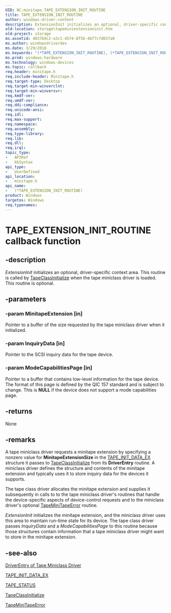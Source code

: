 ```yaml
---
UID: NC:minitape.TAPE_EXTENSION_INIT_ROUTINE
title: TAPE_EXTENSION_INIT_ROUTINE
author: windows-driver-content
description: ExtensionInit initializes an optional, driver-specific context area. This routine is called by TapeClassInitialize when the tape miniclass driver is loaded. This routine is optional.
old-location: storage\tapeminiextensioninit.htm
old-project: storage
ms.assetid: 4837b9c2-a3c1-4574-8f5b-4bf7c7d037a0
ms.author: windowsdriverdev
ms.date: 3/29/2018
ms.keywords: "(*TAPE_EXTENSION_INIT_ROUTINE), (*TAPE_EXTENSION_INIT_ROUTINE) routine [Storage Devices], TAPE_EXTENSION_INIT_ROUTINE, minitape/(*TAPE_EXTENSION_INIT_ROUTINE), storage.tapeminiextensioninit, tapemini_858bcb61-472e-45c4-8438-060eb61f1c4a.xml"
ms.prod: windows-hardware
ms.technology: windows-devices
ms.topic: callback
req.header: minitape.h
req.include-header: Minitape.h
req.target-type: Desktop
req.target-min-winverclnt: 
req.target-min-winversvr: 
req.kmdf-ver: 
req.umdf-ver: 
req.ddi-compliance: 
req.unicode-ansi: 
req.idl: 
req.max-support: 
req.namespace: 
req.assembly: 
req.type-library: 
req.lib: 
req.dll: 
req.irql: 
topic_type:
-	APIRef
-	kbSyntax
api_type:
-	UserDefined
api_location:
-	minitape.h
api_name:
-	(*TAPE_EXTENSION_INIT_ROUTINE)
product: Windows
targetos: Windows
req.typenames: 
---
```


# TAPE_EXTENSION_INIT_ROUTINE callback function


## -description


<i>ExtensionInit</i> initializes an optional, driver-specific context area. This routine is called by <a href="https://msdn.microsoft.com/library/windows/hardware/ff567619">TapeClassInitialize</a> when the tape miniclass driver is loaded. This routine is optional.


## -parameters




### -param MinitapeExtension [in]

Pointer to a buffer of the size requested by the tape miniclass driver when it initialized.


### -param InquiryData [in]

Pointer to the SCSI inquiry data for the tape device.


### -param ModeCapabilitiesPage [in]

Pointer to a buffer that contains low-level information for the tape device. The format of this page is defined by the QIC 157 standard and is subject to change. This is <b>NULL</b> if the device does not support a mode capabilities page. 


## -returns



None




## -remarks



A tape miniclass driver requests a minitape extension by specifying a nonzero value for <b>MinitapeExtensionSize</b> in the <a href="https://msdn.microsoft.com/library/windows/hardware/ff567968">TAPE_INIT_DATA_EX</a> structure it passes to <a href="https://msdn.microsoft.com/library/windows/hardware/ff567619">TapeClassInitialize</a> from its <b>DriverEntry</b> routine. A miniclass driver defines the structure and contents of the minitape extension and typically uses it to store inquiry data for the devices it supports.

The tape class driver allocates the minitape extension and supplies it subsequently in calls to to the tape miniclass driver's routines that handle the device-specific aspects of device-control requests and to the miniclass driver's optional <a href="https://msdn.microsoft.com/library/windows/hardware/ff567955">TapeMiniTapeError</a> routine.

<i>ExtensionInit</i> initializes the minitape extension, and the miniclass driver uses this area to maintain run-time state for its device. The tape class driver passes <i>InquiryData</i> and a <i>ModeCapabilitiesPage</i> to this routine because those structures contain information that a tape miniclass driver might want to store in the minitape extension.




## -see-also




<a href="https://msdn.microsoft.com/library/windows/hardware/ff552656">DriverEntry of Tape Miniclass Driver</a>



<a href="https://msdn.microsoft.com/library/windows/hardware/ff567968">TAPE_INIT_DATA_EX</a>



<a href="https://msdn.microsoft.com/library/windows/hardware/ff567975">TAPE_STATUS</a>



<a href="https://msdn.microsoft.com/library/windows/hardware/ff567619">TapeClassInitialize</a>



<a href="https://msdn.microsoft.com/library/windows/hardware/ff567955">TapeMiniTapeError</a>
 

 

